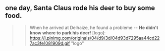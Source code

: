## one day, Santa Claus rode his deer to buy some food.
>>When he arrived at Delhaize, he found a probleme
>>-- **He didn't know where to park his deer!** 
>> [logo]: https://i.pinimg.com/originals/04/d9/3d/04d93d7295aa44cd227ac3fe1081909d.gif "logo"

